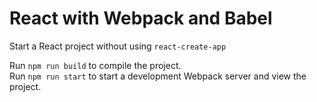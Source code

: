 # React with Webpack and Babel

Start a React project without using `react-create-app`

Run `npm run build` to compile the project.  
Run `npm run start` to start a development Webpack server and view the project.
